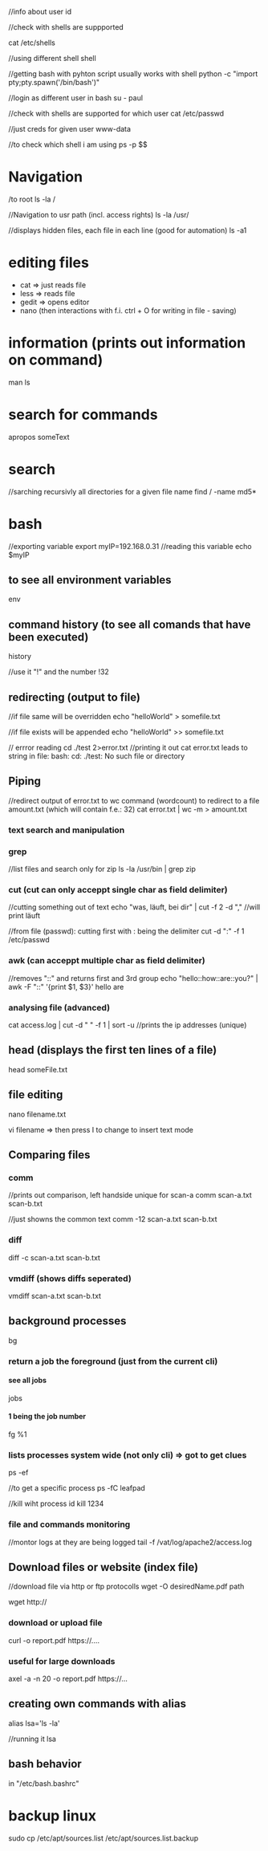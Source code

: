 //info about user
id

//check with shells are suppported 

cat /etc/shells 

//using different shell
shell

//getting bash with pyhton script usually works with shell
python -c "import pty;pty.spawn('/bin/bash')" 

//login as different user in bash
su - paul

//check with shells are supported for which user
cat /etc/passwd

//just creds for given user www-data


//to check which shell i am using
ps -p $$

# Navigation 
/to root
ls -la /

//Navigation to usr path (incl. access rights)
ls -la /usr/

//displays hidden files, each file in each line (good for automation)
ls -a1



# editing files
* cat => just reads file
* less => reads file
* gedit => opens editor
* nano (then interactions with f.i. ctrl + O for writing in file - saving)

# information (prints out information on command)
man ls 

# search for commands 
apropos someText

# search

//sarching recursivly all directories for a given file name
find / -name  md5*


# bash
//exporting variable
export myIP=192.168.0.31
//reading this variable
echo $myIP

## to see all environment variables
env

## command history (to see all comands that have been executed)
history 

//use it "!" and the number
!32

## redirecting (output to file)

//if file same will be overridden
echo "helloWorld" > somefile.txt

//if file exists will be appended
echo "helloWorld" >> somefile.txt

// errror reading
cd ./test 2>error.txt
//printing it out
cat error.txt leads to string in file: bash: cd: ./test: No such file or directory

## Piping
//redirect output of error.txt to wc command (wordcount) to redirect to a file amount.txt (which will contain f.e.: 32)
cat error.txt | wc -m > amount.txt

### text search and manipulation
### grep
//list files and search only for zip
ls -la /usr/bin | grep zip

### cut (cut can only acceppt single char as field delimiter)
//cutting something out of text
 echo "was, läuft, bei dir" | cut -f 2 -d ","
 //will print
 läuft

//from file (passwd): cutting first with : being the delimiter
cut -d ":" -f 1 /etc/passwd

### awk (can acceppt multiple char as field delimiter)
//removes "::" and returns first and 3rd group
echo "hello::how::are::you?" | awk -F "::" '{print $1, $3}'
hello are

### analysing file (advanced)
cat access.log | cut -d " " -f 1 | sort -u
//prints the ip addresses (unique)

## head (displays the first ten lines of a file)
head someFile.txt

## file editing
nano filename.txt

vi filename => then press I to change to insert text mode

## Comparing files
### comm
//prints out comparison, left handside unique for scan-a
comm scan-a.txt scan-b.txt

//just showns the common text
comm -12 scan-a.txt scan-b.txt

### diff
diff -c scan-a.txt scan-b.txt

### vmdiff (shows diffs seperated)

vmdiff scan-a.txt scan-b.txt

## background processes
bg

### return a job the foreground (just from the current cli)
#### see all jobs 
jobs
#### 1 being the job number
fg %1

### lists processes system wide (not only cli) => got to get clues
ps -ef 

//to get a specific process
ps -fC leafpad

//kill wiht process id
kill 1234

### file and commands monitoring
//montor logs at they are being logged 
tail -f /vat/log/apache2/access.log

## Download files or website (index file)
//download file via http or ftp protocolls
wget -O desiredName.pdf path

wget http://

### download or upload file 
curl -o report.pdf https://....

### useful for large downloads
axel -a -n 20 -o report.pdf https://...

## creating own commands with alias
 alias lsa='ls -la'

 //running it
 lsa

 ## bash behavior
 in "/etc/bash.bashrc"

 # backup linux
 sudo cp /etc/apt/sources.list /etc/apt/sources.list.backup

